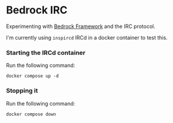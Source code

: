 # Bedrock IRC

Experimenting with [Bedrock Framework](https://github.com/davidfowl/BedrockFramework) and the IRC protocol.

I'm currently using `inspircd` IRCd in a docker container to test this.

### Starting the IRCd container

Run the following command:

    docker compose up -d

### Stopping it

Run the following command:

    docker compose down
